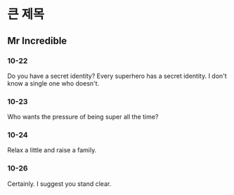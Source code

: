 # 큰 제목

## Mr Incredible

### 10-22
Do you have a secret identity?
Every superhero has a secret identity.
I don't know a single one who doesn't.
### 10-23
Who wants the pressure of being super all the time?
### 10-24
Relax a little and raise a family.
### 10-26
Certainly. I suggest you stand clear.
